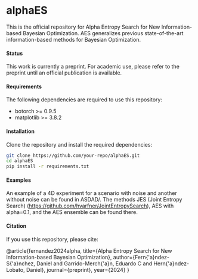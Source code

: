 # alphaES

This is the official repository for Alpha Entropy Search for New Information-based Bayesian Optimization. AES generalizes previous state-of-the-art information-based methods for Bayesian Optimization.

#### Status

This work is currently a preprint. For academic use, please refer to the preprint until an official publication is available.

#### Requirements

The following dependencies are required to use this repository:

- botorch >= 0.9.5
- matplotlib >= 3.8.2

#### Installation

Clone the repository and install the required dependencies:

```bash
git clone https://github.com/your-repo/alphaES.git
cd alphaES
pip install -r requirements.txt
```

#### Examples

An example of a 4D experiment for a scenario with noise and another without noise can be found in ASDAD/. The methods JES (Joint Entropy Search) (https://github.com/hvarfner/JointEntropySearch), AES with alpha=0.1, and the AES ensemble can be found there.

#### Citation

If you use this repository, please cite:

@article{fernandez2024alpha,
  title={Alpha Entropy Search for New Information-based Bayesian Optimization},
  author={Fern{\'a}ndez-S{\'a}nchez, Daniel and Garrido-Merch{\'a}n, Eduardo C and Hern{\'a}ndez-Lobato, Daniel},
  journal={preprint},
  year={2024}
}

